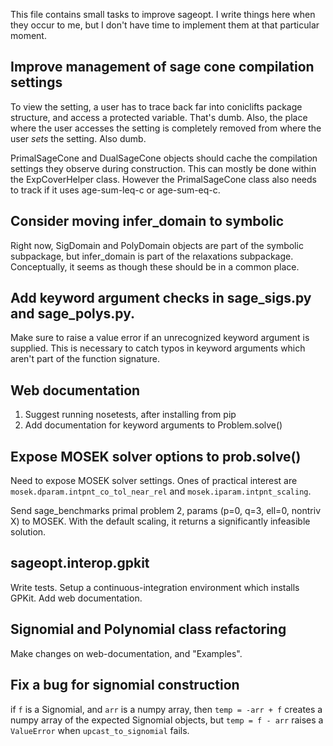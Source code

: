 This file contains small tasks to improve sageopt. I write things
here when they occur to me, but I don't have time to implement
them at that particular moment.

## Improve management of sage cone compilation settings

To view the setting, a user has to trace back far into coniclifts
package structure, and access a protected variable. That's dumb.
Also, the place where the user accesses the setting is completely
removed from where the user *sets* the setting. Also dumb.

PrimalSageCone and DualSageCone objects should cache the compilation
settings they observe during construction. This can mostly be done
within the ExpCoverHelper class. However the PrimalSageCone class
also needs to track if it uses age-sum-leq-c or age-sum-eq-c.

## Consider moving infer_domain to symbolic

Right now, SigDomain and PolyDomain objects are part of the symbolic
subpackage, but infer_domain is part of the relaxations subpackage.
Conceptually, it seems as though these should be in a common place.

## Add keyword argument checks in sage_sigs.py and sage_polys.py.

Make sure to raise a value error if an unrecognized keyword argument
is supplied. This is necessary to catch typos in keyword arguments
which aren't part of the function signature.

## Web documentation

1. Suggest running nosetests, after installing from pip
2. Add documentation for keyword arguments to Problem.solve()

## Expose MOSEK solver options to prob.solve()

Need to expose MOSEK solver settings. Ones of practical interest
are ``mosek.dparam.intpnt_co_tol_near_rel`` and
``mosek.iparam.intpnt_scaling``.

Send sage_benchmarks primal problem 2, params (p=0, q=3, ell=0, nontriv
X) to MOSEK. With the default scaling, it returns a significantly
infeasible solution.

## sageopt.interop.gpkit

Write tests. Setup a continuous-integration environment which
installs GPKit. Add web documentation.


## Signomial and Polynomial class refactoring

Make changes on web-documentation, and "Examples".

## Fix a bug for signomial construction

if ``f`` is a Signomial, and ``arr`` is a numpy array,
then ``temp = -arr + f`` creates a numpy array of the
expected Signomial objects, but ``temp = f - arr`` raises a
``ValueError`` when ``upcast_to_signomial`` fails.

#
